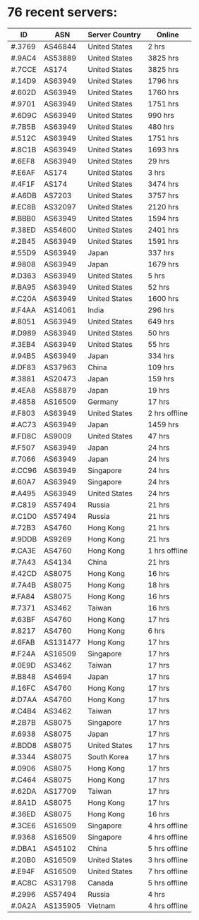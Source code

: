 # 76 recent servers:

| ID | ASN | Server Country | Online |
| ------ | ------ | ------ | ------ |
| #.3769 | AS46844 | United States | 2 hrs |
| #.9AC4 | AS53889 | United States | 3825 hrs |
| #.7CCE | AS174 | United States | 3825 hrs |
| #.14D9 | AS63949 | United States | 1796 hrs |
| #.602D | AS63949 | United States | 1760 hrs |
| #.9701 | AS63949 | United States | 1751 hrs |
| #.6D9C | AS63949 | United States | 990 hrs |
| #.7B5B | AS63949 | United States | 480 hrs |
| #.512C | AS63949 | United States | 1751 hrs |
| #.8C1B | AS63949 | United States | 1693 hrs |
| #.6EF8 | AS63949 | United States | 29 hrs |
| #.E6AF | AS174 | United States | 3 hrs |
| #.4F1F | AS174 | United States | 3474 hrs |
| #.A6DB | AS7203 | United States | 3757 hrs |
| #.EC8B | AS32097 | United States | 2120 hrs |
| #.BBB0 | AS63949 | United States | 1594 hrs |
| #.38ED | AS54600 | United States | 2401 hrs |
| #.2B45 | AS63949 | United States | 1591 hrs |
| #.55D9 | AS63949 | Japan | 337 hrs |
| #.9808 | AS63949 | Japan | 1679 hrs |
| #.D363 | AS63949 | United States | 5 hrs |
| #.BA95 | AS63949 | United States | 52 hrs |
| #.C20A | AS63949 | United States | 1600 hrs |
| #.F4AA | AS14061 | India | 296 hrs |
| #.8051 | AS63949 | United States | 649 hrs |
| #.D989 | AS63949 | United States | 50 hrs |
| #.3EB4 | AS63949 | United States | 55 hrs |
| #.94B5 | AS63949 | Japan | 334 hrs |
| #.DF83 | AS37963 | China | 109 hrs |
| #.3881 | AS20473 | Japan | 159 hrs |
| #.4EA8 | AS58879 | Japan | 19 hrs |
| #.4858 | AS16509 | Germany | 17 hrs |
| #.F803 | AS63949 | United States | 2 hrs offline |
| #.AC73 | AS63949 | Japan | 1459 hrs |
| #.FD8C | AS9009 | United States | 47 hrs |
| #.F507 | AS63949 | Japan | 24 hrs |
| #.7066 | AS63949 | Japan | 24 hrs |
| #.CC96 | AS63949 | Singapore | 24 hrs |
| #.60A7 | AS63949 | Singapore | 24 hrs |
| #.A495 | AS63949 | United States | 24 hrs |
| #.C819 | AS57494 | Russia | 21 hrs |
| #.C1D0 | AS57494 | Russia | 21 hrs |
| #.72B3 | AS4760 | Hong Kong | 21 hrs |
| #.9DDB | AS9269 | Hong Kong | 21 hrs |
| #.CA3E | AS4760 | Hong Kong | 1 hrs offline |
| #.7A43 | AS4134 | China | 21 hrs |
| #.42CD | AS8075 | Hong Kong | 16 hrs |
| #.7A4B | AS8075 | Hong Kong | 18 hrs |
| #.FA84 | AS8075 | Hong Kong | 16 hrs |
| #.7371 | AS3462 | Taiwan | 16 hrs |
| #.63BF | AS4760 | Hong Kong | 17 hrs |
| #.8217 | AS4760 | Hong Kong | 6 hrs |
| #.6FAB | AS131477 | Hong Kong | 17 hrs |
| #.F24A | AS16509 | Singapore | 17 hrs |
| #.0E9D | AS3462 | Taiwan | 17 hrs |
| #.B848 | AS4694 | Japan | 17 hrs |
| #.16FC | AS4760 | Hong Kong | 17 hrs |
| #.D7AA | AS4760 | Hong Kong | 17 hrs |
| #.C4B4 | AS3462 | Taiwan | 17 hrs |
| #.2B7B | AS8075 | Singapore | 17 hrs |
| #.6938 | AS8075 | Japan | 17 hrs |
| #.BDD8 | AS8075 | United States | 17 hrs |
| #.3344 | AS8075 | South Korea | 17 hrs |
| #.0906 | AS8075 | Hong Kong | 17 hrs |
| #.C464 | AS8075 | Hong Kong | 17 hrs |
| #.62DA | AS17709 | Taiwan | 17 hrs |
| #.8A1D | AS8075 | Hong Kong | 17 hrs |
| #.36ED | AS8075 | Hong Kong | 16 hrs |
| #.3CE6 | AS16509 | Singapore | 4 hrs offline |
| #.9368 | AS16509 | Singapore | 4 hrs offline |
| #.DBA1 | AS45102 | China | 5 hrs offline |
| #.20B0 | AS16509 | United States | 3 hrs offline |
| #.E94F | AS16509 | United States | 7 hrs offline |
| #.AC8C | AS31798 | Canada | 5 hrs offline |
| #.2996 | AS57494 | Russia | 4 hrs |
| #.0A2A | AS135905 | Vietnam | 4 hrs offline |

